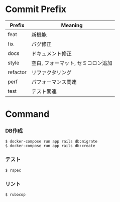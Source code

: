 # Commit Prefix
|  Prefix  | Meaning |
| -------- | ------- |
| feat     | 新機能   |
| fix      | バグ修正　　　|
| docs     | ドキュメント修正 |
| style    | 空白, フォーマット, セミコロン追加 |
| refactor | リファクタリング |
| perf     | パフォーマンス関連 |
| test     | テスト関連 |

# Command
### DB作成
```shell
$ docker-compose run app rails db:migrate
$ docker-compose run app rails db:create
```

### テスト
```shell
$ rspec
```

### リント
```shell
$ rubocop
```

